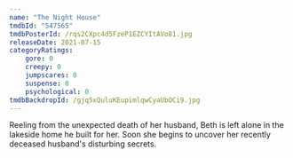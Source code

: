 ```yaml
---
name: "The Night House"
tmdbId: "547565"
tmdbPosterId: /rqs2CXpc4d5FzeP1EZCYItAVo81.jpg
releaseDate: 2021-07-15
categoryRatings:
    gore: 0
    creepy: 0
    jumpscares: 0
    suspense: 0
    psychological: 0
tmdbBackdropId: /gjq5xQuluKEupimlqwCyaUbOCi9.jpg
---
```

Reeling from the unexpected death of her husband, Beth is left alone in the lakeside home he built for her. Soon she begins to uncover her recently deceased husband's disturbing secrets.
